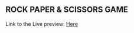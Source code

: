 ## ROCK PAPER & SCISSORS GAME

Link to the Live preview: [Here](https://sabhack.github.io/rock-paper-sciccors)
